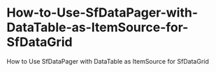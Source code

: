 # How-to-Use-SfDataPager-with-DataTable-as-ItemSource-for-SfDataGrid
How to Use SfDataPager with DataTable as ItemSource for SfDataGrid
